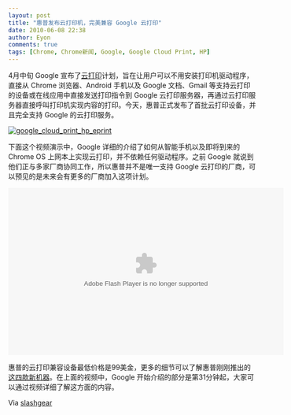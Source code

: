 ```yaml
---
layout: post
title: "惠普发布云打印机，完美兼容 Google 云打印"
date: 2010-06-08 22:38
author: Eyon
comments: true
tags: [Chrome, Chrome新闻, Google, Google Cloud Print, HP]
---
```

4月中旬 Google 宣布了[云打印](http://www.chromi.org/archives/tag/google-cloud-print)计划，旨在让用户可以不用安装打印机驱动程序，直接从 Chrome 浏览器、Android 手机以及 Google 文档、Gmail 等支持云打印的设备或在线应用中直接发送打印指令到 Google 云打印服务器，再通过云打印服务器直接呼叫打印机实现内容的打印。今天，惠普正式发布了首批云打印设备，并且完全支持 Google 的云打印服务。

<a href="http://img.chromi.org/2010/06/google_cloud_print_hp_eprint.jpg">![](http://img.chromi.org/2010/06/google_cloud_print_hp_eprint.jpg "google_cloud_print_hp_eprint")</a>

下面这个视频演示中，Google 详细的介绍了如何从智能手机以及即将到来的 Chrome OS 上网本上实现云打印，并不依赖任何驱动程序。之前 Google 就说到他们正与多家厂商协同工作，所以惠普并不是唯一支持 Google 云打印的厂商，可以预见的是未来会有更多的厂商加入这项计划。<!--more-->

<p style="text-align: center;"><object width="560" height="340" id="lsplayer" classid="clsid:D27CDB6E-AE6D-11cf-96B8-444553540000"><param name="movie" value="http://cdn.livestream.com/grid/LSPlayer.swf?channel=hpkickoff&amp;clip=pla_c9b8842b-a185-4813-b652-5d4964803d3d&amp;autoPlay=false"></param><param name="allowScriptAccess" value="always"></param><param name="allowFullScreen" value="true"></param><embed name="lsplayer" wmode="transparent" src="http://cdn.livestream.com/grid/LSPlayer.swf?channel=hpkickoff&amp;clip=pla_c9b8842b-a185-4813-b652-5d4964803d3d&amp;autoPlay=false" width="560" height="340" allowScriptAccess="always" allowFullScreen="true" type="application/x-shockwave-flash"></embed></object>


惠普的云打印兼容设备最低价格是99美金，更多的细节可以了解惠普刚刚推出的[这四款新机器](http://www.slashgear.com/hp-eprint-web-connected-printer-service-debuts-0788639/)。在上面的视频中，Google 开始介绍的部分是第31分钟起，大家可以通过视频详细了解这方面的内容。

Via [slashgear](http://www.slashgear.com/google-cloud-print-gets-hp-eprint-compatibility-demo-video-0888972/)
